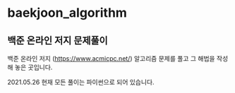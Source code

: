# baekjoon_algorithm

## 백준 온라인 저지 문제풀이

백준 온라인 저지 (https://www.acmicpc.net/)
알고리즘 문제를 풀고 그 해법을 작성해 놓은 곳입니다.


2021.05.26 현재 모든 풀이는 파이썬으로 되어 있습니다. 
